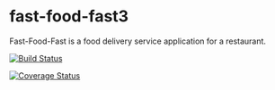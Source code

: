# fast-food-fast3
Fast-Food-Fast is a food delivery service application for a restaurant.

[![Build Status](https://travis-ci.org/engjames/fastfoodfast.svg?branch=feature)](https://travis-ci.org/engjames/fastfoodfast)

[![Coverage Status](https://coveralls.io/repos/github/engjames/fastfoodfast/badge.svg)](https://coveralls.io/github/engjames/fastfoodfast)



